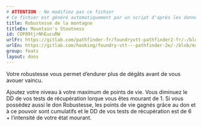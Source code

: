 ```yaml
---
# ATTENTION : Ne modifiez pas ce fichier
# Ce fichier est généré automatiquement par un script d'après les données du module Foundry VTT officiel et de sa traduction
title: Robustesse de la montagne
titleEn: Mountain's Stoutness
id: COP89tjrNhEucuRW
urlFr: https://gitlab.com/pathfinder-fr/foundryvtt-pathfinder2-fr/-/blob/master/data/feats/COP89tjrNhEucuRW.htm
urlEn: https://gitlab.com/hooking/foundry-vtt---pathfinder-2e/-/blob/master/packs/data/feats.db/mountain-s-stoutness.json
group: feats
layout: dons
---
```

Votre robustesse vous permet d’endurer plus de dégâts avant de vous avouer vaincu.

Ajoutez votre niveau à votre maximum de points de vie. Vous diminuez le DD de vos tests de récupération lorque vous êtes mourant de 1. Si vous possédez aussi le don Robustesse, les points de vie gagnés grâce au don et à ce pouvoir sont cumulatifs et le DD de vos tests de récupération est de 6 + l’intensité de votre état mourant.


